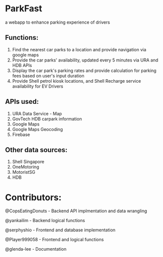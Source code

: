 # ParkFast
a webapp to enhance parking experience of drivers

## Functions:
1. Find the nearest car parks to a location and provide navigation via google maps
2. Provide the car parks' availability, updated every 5 minutes via URA and HDB APIs
3. Display the car park's parking rates and provide calculation for parking fees based on user's input duration
4. Provide Shell petrol kiosk locations, and Shell Recharge service availability for EV Drivers

## APIs used:
1. URA Data Service - Map
2. GovTech HDB carpark information
3. Google Maps
4. Google Maps Geocoding
5. Firebase

## Other data sources:
1. Shell Singapore
2. OneMotoring
3. MotoristSG
4. HDB

# Contributors:
@CopsEatingDonuts - Backend API implmentation and data wrangling

@yankailim - Backend logical functions

@serphyshio - Frontend and database implementation

@Player999058 - Frontend and logical functions

@glenda-lee - Documentation
